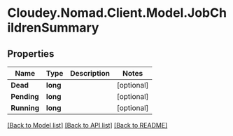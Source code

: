 # Cloudey.Nomad.Client.Model.JobChildrenSummary

## Properties

Name | Type | Description | Notes
------------ | ------------- | ------------- | -------------
**Dead** | **long** |  | [optional] 
**Pending** | **long** |  | [optional] 
**Running** | **long** |  | [optional] 

[[Back to Model list]](../README.md#documentation-for-models) [[Back to API list]](../README.md#documentation-for-api-endpoints) [[Back to README]](../README.md)

